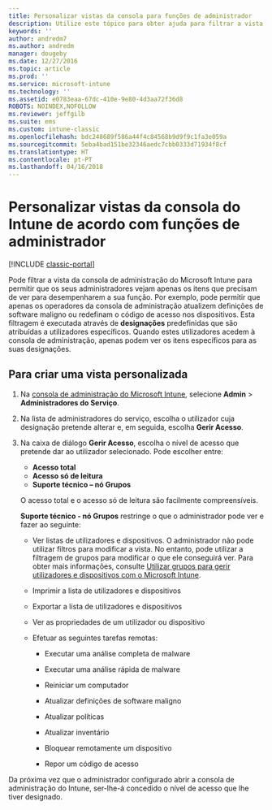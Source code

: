 ```yaml
---
title: Personalizar vistas da consola para funções de administrador
description: Utilize este tópico para obter ajuda para filtrar a vista da consola de administração do Intune de modo a permitir aos administradores verem apenas os itens de que precisam no âmbito das funções deles.
keywords: ''
author: andredm7
ms.author: andredm
manager: dougeby
ms.date: 12/27/2016
ms.topic: article
ms.prod: ''
ms.service: microsoft-intune
ms.technology: ''
ms.assetid: e0783eaa-67dc-410e-9e80-4d3aa72f36d8
ROBOTS: NOINDEX,NOFOLLOW
ms.reviewer: jeffgilb
ms.suite: ems
ms.custom: intune-classic
ms.openlocfilehash: bdc248689f586a44f4c84568b9d9f9c1fa3e059a
ms.sourcegitcommit: 5eba4bad151be32346aedc7cbb0333d71934f8cf
ms.translationtype: HT
ms.contentlocale: pt-PT
ms.lasthandoff: 04/16/2018
---
```

# <a name="customize-intune-console-views-according-to-admin-roles"></a>Personalizar vistas da consola do Intune de acordo com funções de administrador

[!INCLUDE [classic-portal](../includes/classic-portal.md)]

Pode filtrar a vista da consola de administração do Microsoft Intune para permitir que os seus administradores vejam apenas os itens que precisam de ver para desempenharem a sua função. Por exemplo, pode permitir que apenas os operadores da consola de administração atualizem definições de software maligno ou redefinam o código de acesso nos dispositivos. Esta filtragem é executada através de **designações** predefinidas que são atribuídas a utilizadores específicos. Quando estes utilizadores acedem à consola de administração, apenas podem ver os itens específicos para as suas designações.

## <a name="to-create-a-custom-view"></a>Para criar uma vista personalizada

1. Na [consola de administração do Microsoft Intune](https://manage.microsoft.com), selecione **Admin** &gt; **Administradores do Serviço**.

2. Na lista de administradores do serviço, escolha o utilizador cuja designação pretende alterar e, em seguida, escolha **Gerir Acesso**.

3. Na caixa de diálogo **Gerir Acesso**, escolha o nível de acesso que pretende dar ao utilizador selecionado. Pode escolher entre:

   -   **Acesso total**
   -   **Acesso só de leitura**
   -   **Suporte técnico – nó Grupos**

   O acesso total e o acesso só de leitura são facilmente compreensíveis. <!--- **Helpdesk - Groups Node** allows users to choose from one of the following designations that provide custom levels of access to the Intune admin console:--->

   **Suporte técnico - nó Grupos** restringe o que o administrador pode ver e fazer ao seguinte:

   -   Ver listas de utilizadores e dispositivos. O administrador não pode utilizar filtros para modificar a vista. No entanto, pode utilizar a filtragem de grupos para modificar o que ele conseguirá ver. Para obter mais informações, consulte [Utilizar grupos para gerir utilizadores e dispositivos com o Microsoft Intune](use-groups-to-manage-users-and-devices-with-microsoft-intune.md).

   -   Imprimir a lista de utilizadores e dispositivos

   -   Exportar a lista de utilizadores e dispositivos

   -   Ver as propriedades de um utilizador ou dispositivo

   -   Efetuar as seguintes tarefas remotas:

       -   Executar uma análise completa de malware

       -   Executar uma análise rápida de malware

       -   Reiniciar um computador

       -   Atualizar definições de software maligno

       -   Atualizar políticas

       -   Atualizar inventário

       -   Bloquear remotamente um dispositivo

       -   Repor um código de acesso

Da próxima vez que o administrador configurado abrir a consola de administração do Intune, ser-lhe-á concedido o nível de acesso que lhe tiver designado.
